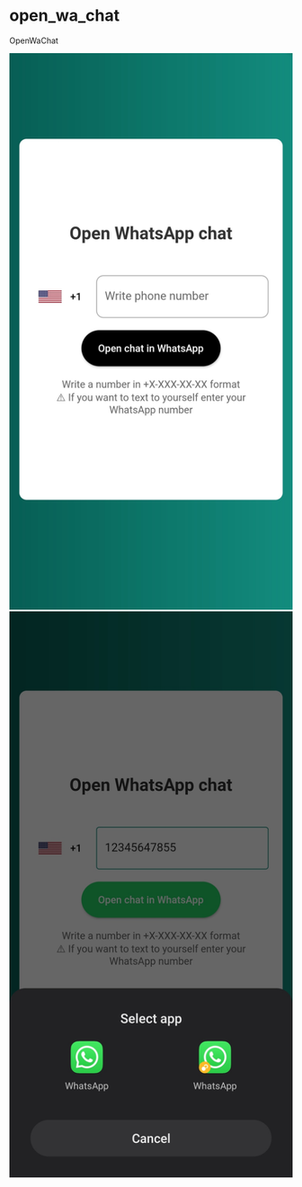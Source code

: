 # open_wa_chat
OpenWaChat


![Alt text](/assets/1.jpg "screen1")
![Alt text](/assets/2.jpg "screen2")
